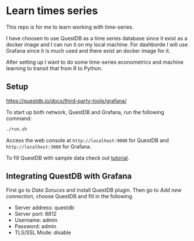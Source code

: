 # Learn times series
This repo is for me to learn working with time-series.

I have choosen to use QuestDB as a time series database since it exist as a docker image and I can run it on my local machine.
For dashborde I will use Grafana since it is much used and there exist an docker image for it.

After setting up I want to do some time-series econometrics and machine learning to transit that from R to Python. 

## Setup


<https://questdb.io/docs/third-party-tools/grafana/>

To start up both network, QuestDB and Grafana, run the following command:
```bash
./run.sh
```

Access the web console at `http://localhost:9000` for QuestDB and `http://localhost:3000` for Grafana.

To fill QuestDB with sample data check out [tutorial](./tutorial.md).

## Integrating QuestDB with Grafana
First go to *Data Soruces* and install QuestDB plugin. Then go to *Add new connection*, choose QuestDB and fill in the following
- Server address: questdb
- Server port: 8812
- Username: admin
- Password: admin
- TLS/SSL Mode: disable